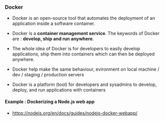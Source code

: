 ### Docker

* Docker is an open-source tool that automates the deployment of an application inside a software container.

* Docker is a **container management service**. The keywords of Docker are : **develop, ship and run anywhere**. 

* The whole idea of Docker is for developers to easily develop applications, ship them into containers which can then be deployed anywhere.

* Docker help make the same behaviour, evironment on local machine / dev / staging / production servers

* Docker is a platform (tool) for developers and sysadmins to develop, deploy, and run applications with containers

#### Example : Dockerizing a Node.js web app

* https://nodejs.org/en/docs/guides/nodejs-docker-webapp/
